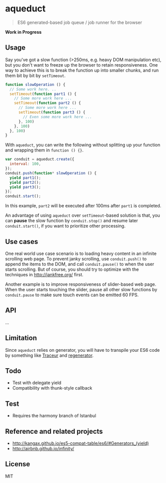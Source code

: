 # aqueduct

> ES6 generated-based job queue / job runner for the browser

**Work in Progress**

## Usage

Say you've got a slow function (>250ms, e.g. heavy DOM manipulation etc), but you don't want to freeze up the browser to retain responsiveness. One way to achieve this is to break the function up into smaller chunks, and run them bit by bit by `setTimeout`.

````js
function slowOperation () {
  // Some work here. ..
  setTimeout(function part1 () {
    // Some more work here ...
    setTimeout(function part2 () {
      // Some more work here ...
      setTimeout(function part3 () {
        // Even some more work here ...
      }, 100)
    }, 100)
  }, 100)
}
````

With `aqueduct`, you can write the following without splitting up your function and wrapping them in `function () {}`.

````js
var conduit = aqueduct.create({
  interval: 100,
});
conduit.push(function* slowOperation () {
  yield part1();
  yield part2();
  yield part3();
});
conduit.start();
````

In this example, `part2` will be executed after 100ms after `part1` is completed.

An advantage of using `aqueduct` over `setTimeout`-based solution is that, you can **pause** the slow function by `conduit.stop()` and resume later `conduit.start()`, if you want to prioritize other processing.

## Use cases

One real world use case scenario is to loading heavy content in an infinite scrolling web page. To prevent janky scrolling, use `conduit.push()` to append the items to the DOM, and call `conduit.pause()` to when the user starts scrolling. But of course, you should try to optimize with the techniques in http://jankfree.org/ first.

Another example is to improve responsiveness of slider-based web page. When the user starts touching the slider, pause all other slow functions by `conduit.pause` to make sure touch events can be emitted 60 FPS.

## API

...

## Limitation

Since `aqueduct` relies on generator, you will have to transpile your ES6 code by something like [Traceur](https://github.com/google/traceur-compiler) and [regenerator](https://github.com/facebook/regenerator).

## Todo

- Test with delegate yield
- Compatibility with thunk-style callback

## Test

- Requires the harmony branch of Istanbul

## Reference and related projects

- http://kangax.github.io/es5-compat-table/es6/#Generators_(yield)
- http://airbnb.github.io/infinity/

## License

MIT
